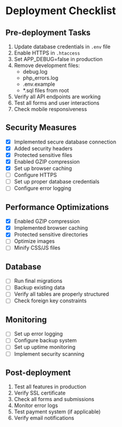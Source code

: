 # Deployment Checklist

## Pre-deployment Tasks
1. Update database credentials in `.env` file
2. Enable HTTPS in `.htaccess`
3. Set APP_DEBUG=false in production
4. Remove development files:
   - debug.log
   - php_errors.log
   - .env.example
   - *.sql files from root
5. Verify all API endpoints are working
6. Test all forms and user interactions
7. Check mobile responsiveness

## Security Measures
- [x] Implemented secure database connection
- [x] Added security headers
- [x] Protected sensitive files
- [x] Enabled GZIP compression
- [x] Set up browser caching
- [ ] Configure HTTPS
- [ ] Set up proper database credentials
- [ ] Configure error logging

## Performance Optimizations
- [x] Enabled GZIP compression
- [x] Implemented browser caching
- [x] Protected sensitive directories
- [ ] Optimize images
- [ ] Minify CSS/JS files

## Database
- [ ] Run final migrations
- [ ] Backup existing data
- [ ] Verify all tables are properly structured
- [ ] Check foreign key constraints

## Monitoring
- [ ] Set up error logging
- [ ] Configure backup system
- [ ] Set up uptime monitoring
- [ ] Implement security scanning

## Post-deployment
1. Test all features in production
2. Verify SSL certificate
3. Check all forms and submissions
4. Monitor error logs
5. Test payment system (if applicable)
6. Verify email notifications
